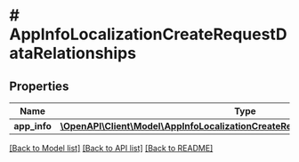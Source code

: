 # # AppInfoLocalizationCreateRequestDataRelationships

## Properties

Name | Type | Description | Notes
------------ | ------------- | ------------- | -------------
**app_info** | [**\OpenAPI\Client\Model\AppInfoLocalizationCreateRequestDataRelationshipsAppInfo**](AppInfoLocalizationCreateRequestDataRelationshipsAppInfo.md) |  | 

[[Back to Model list]](../../README.md#documentation-for-models) [[Back to API list]](../../README.md#documentation-for-api-endpoints) [[Back to README]](../../README.md)


